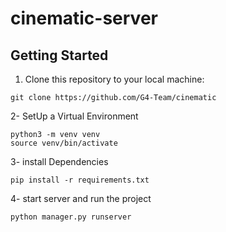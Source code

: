 # cinematic-server

## Getting Started
1. Clone this repository to your local machine:
```
git clone https://github.com/G4-Team/cinematic
```
2- SetUp a Virtual Environment
```
python3 -m venv venv
source venv/bin/activate
```
3- install Dependencies
```
pip install -r requirements.txt
```

4- start server and run the project
```
python manager.py runserver
```
